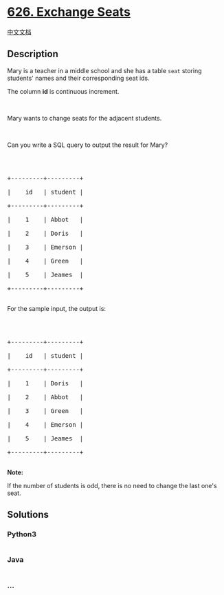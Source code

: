 # [626. Exchange Seats](https://leetcode.com/problems/exchange-seats)

[中文文档](/solution/0600-0699/0626.Exchange%20Seats/README.md)

## Description
<p>Mary is a teacher in a middle school and she has a table <code>seat</code> storing students&#39; names and their corresponding seat ids.</p>

The column <b>id</b> is continuous increment.



<p>&nbsp;</p>

Mary wants to change seats for the adjacent students.



<p>&nbsp;</p>

Can you write a SQL query to output the result for Mary?



<p>&nbsp;</p>



<pre>

+---------+---------+

|    id   | student |

+---------+---------+

|    1    | Abbot   |

|    2    | Doris   |

|    3    | Emerson |

|    4    | Green   |

|    5    | Jeames  |

+---------+---------+

</pre>

For the sample input, the output is:



<p>&nbsp;</p>



<pre>

+---------+---------+

|    id   | student |

+---------+---------+

|    1    | Doris   |

|    2    | Abbot   |

|    3    | Green   |

|    4    | Emerson |

|    5    | Jeames  |

+---------+---------+

</pre>



<p><b>Note:</b><br />

If the number of students is odd, there is no need to change the last one&#39;s seat.</p>




## Solutions


<!-- tabs:start -->

### **Python3**

```python

```

### **Java**

```java

```

### **...**
```

```

<!-- tabs:end -->